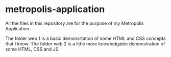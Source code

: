 # metropolis-application
All the files in this repository are for the purpose of my Metropolis Application

The folder web 1 is a basic demonsrtation of some HTML and CSS concepts that I know.
The folder web 2 is a little more knowledgable demonstration of some HTML, CSS and JS.

